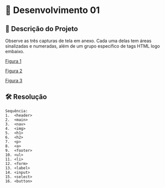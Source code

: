 # 📜 Desenvolvimento 01 

## 🎯 Descrição do Projeto 

Observe as três capturas de tela em anexo. Cada uma delas tem áreas sinalizadas e numeradas, além de um grupo específico de tags HTML logo embaixo.

[Figura 1](https://prozedu-my.sharepoint.com/personal/administrador_joystreet_prozeducacao_com_br/_layouts/15/onedrive.aspx?id=%2Fpersonal%2Fadministrador%5Fjoystreet%5Fprozeducacao%5Fcom%5Fbr%2FDocuments%2FDrive%20compartilhado%20%2D%20Editoria%2F%2B%20Projetos%2FEB%20Capital%20%2D%20Proz%2FEscola%20de%20Programa%C3%A7%C3%A3o%2FHtml%5FCSS%20Sass%2FPeer%20Tutoring%5FTarefa%2FNovoPeer%5FPam%2FIlustra%C3%A7%C3%A3o%5F01%5FCodePark01%2Epng&parent=%2Fpersonal%2Fadministrador%5Fjoystreet%5Fprozeducacao%5Fcom%5Fbr%2FDocuments%2FDrive%20compartilhado%20%2D%20Editoria%2F%2B%20Projetos%2FEB%20Capital%20%2D%20Proz%2FEscola%20de%20Programa%C3%A7%C3%A3o%2FHtml%5FCSS%20Sass%2FPeer%20Tutoring%5FTarefa%2FNovoPeer%5FPam&ga=1)

[Figura 2](https://prozedu-my.sharepoint.com/personal/administrador_joystreet_prozeducacao_com_br/_layouts/15/onedrive.aspx?id=%2Fpersonal%2Fadministrador%5Fjoystreet%5Fprozeducacao%5Fcom%5Fbr%2FDocuments%2FDrive%20compartilhado%20%2D%20Editoria%2F%2B%20Projetos%2FEB%20Capital%20%2D%20Proz%2FEscola%20de%20Programa%C3%A7%C3%A3o%2FHtml%5FCSS%20Sass%2FPeer%20Tutoring%5FTarefa%2FNovoPeer%5FPam%2FIlustra%C3%A7%C3%A3o%5F02%5FCodePark01%2Epng&parent=%2Fpersonal%2Fadministrador%5Fjoystreet%5Fprozeducacao%5Fcom%5Fbr%2FDocuments%2FDrive%20compartilhado%20%2D%20Editoria%2F%2B%20Projetos%2FEB%20Capital%20%2D%20Proz%2FEscola%20de%20Programa%C3%A7%C3%A3o%2FHtml%5FCSS%20Sass%2FPeer%20Tutoring%5FTarefa%2FNovoPeer%5FPam&ga=1)

[Figura 3](https://prozedu-my.sharepoint.com/personal/administrador_joystreet_prozeducacao_com_br/_layouts/15/onedrive.aspx?id=%2Fpersonal%2Fadministrador%5Fjoystreet%5Fprozeducacao%5Fcom%5Fbr%2FDocuments%2FDrive%20compartilhado%20%2D%20Editoria%2F%2B%20Projetos%2FEB%20Capital%20%2D%20Proz%2FEscola%20de%20Programa%C3%A7%C3%A3o%2FHtml%5FCSS%20Sass%2FPeer%20Tutoring%5FTarefa%2FNovoPeer%5FPam%2FIlustra%C3%A7%C3%A3o%5F03%5FCodePark01%2Epng&parent=%2Fpersonal%2Fadministrador%5Fjoystreet%5Fprozeducacao%5Fcom%5Fbr%2FDocuments%2FDrive%20compartilhado%20%2D%20Editoria%2F%2B%20Projetos%2FEB%20Capital%20%2D%20Proz%2FEscola%20de%20Programa%C3%A7%C3%A3o%2FHtml%5FCSS%20Sass%2FPeer%20Tutoring%5FTarefa%2FNovoPeer%5FPam&ga=1)

## 🛠️ Resolução

```
Sequência:
1.  <header>
2.  <main>
3.  <nav>
4.  <img>
5.  <h1>
6.  <h2>
7.  <p>
8.  <a>
9.  <footer>
10. <ul>
11. <li>
12. <form>
13. <label>
14. <input>
15. <select>
16. <button>
```
